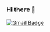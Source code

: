 ### Hi there 👋

[![Gmail Badge](https://img.shields.io/badge/Gmail-d14836?style=flat-square&logo=Gmail&logoColor=white&link=mailto:pshsh9234@gachon.ac.kr)](mailto:pshsh9234@gachon.ac.kr)
<!--
**Pyeonseohee/Pyeonseohee** is a ✨ _special_ ✨ repository because its `README.md` (this file) appears on your GitHub profile.

Here are some ideas to get you started:

- 🔭 I’m currently working on ...
- 🌱 I’m currently learning ...
- 👯 I’m looking to collaborate on ...
- 🤔 I’m looking for help with ...
- 💬 Ask me about ...
- 📫 How to reach me: ...
- 😄 Pronouns: ...
- ⚡ Fun fact: ...
-->
